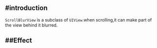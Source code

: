 #introduction
---
`ScrollBlurView` is a subclass of `UIView`.when scrolling,it can make part of the view behind it blurred.
  
  

##Effect
---


